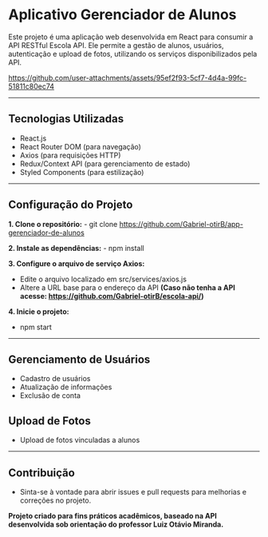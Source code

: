 # Aplicativo Gerenciador de Alunos
Este projeto é uma aplicação web desenvolvida em React para consumir a API RESTful Escola API. Ele permite a gestão de alunos, usuários, autenticação e upload de fotos, utilizando os serviços disponibilizados pela API.

https://github.com/user-attachments/assets/95ef2f93-5cf7-4d4a-99fc-51811c80ec74

---
## Tecnologias Utilizadas
- React.js
- React Router DOM (para navegação)
- Axios (para requisições HTTP)
- Redux/Context API (para gerenciamento de estado)
- Styled Components (para estilização)
---
## Configuração do Projeto
**1. Clone o repositório:**
    - git clone https://github.com/Gabriel-otirB/app-gerenciador-de-alunos

**2. Instale as dependências:**
    - npm install

**3. Configure o arquivo de serviço Axios:**
- Edite o arquivo localizado em src/services/axios.js
- Altere a URL base para o endereço da API **(Caso não tenha a API acesse: https://github.com/Gabriel-otirB/escola-api/)**

**4. Inicie o projeto:**
- npm start
---
## Gerenciamento de Usuários
- Cadastro de usuários
- Atualização de informações
- Exclusão de conta

## Upload de Fotos
- Upload de fotos vinculadas a alunos
---
## Contribuição
- Sinta-se à vontade para abrir issues e pull requests para melhorias e correções no projeto.

**Projeto criado para fins práticos acadêmicos, baseado na API desenvolvida sob orientação do professor Luiz Otávio Miranda.**

